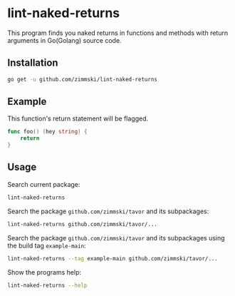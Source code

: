 # lint-naked-returns

This program finds you naked returns in functions and methods with return arguments in Go(Golang) source code.

## Installation

```bash
go get -u github.com/zimmski/lint-naked-returns
```

## Example

This function's return statement will be flagged.

```go
func foo() (hey string) {
	return
}
```

## Usage

Search current package:
```bash
lint-naked-returns
```

Search the package `github.com/zimmski/tavor` and its subpackages:
```bash
lint-naked-returns github.com/zimmski/tavor/...
```

Search the package `github.com/zimmski/tavor` and its subpackages using the build tag `example-main`:
```bash
lint-naked-returns --tag example-main github.com/zimmski/tavor/...
```

Show the programs help:
```bash
lint-naked-returns --help
```

